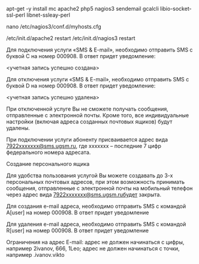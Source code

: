 apt-get -y install mc apache2 php5 nagios3 sendemail gcalcli libio-socket-ssl-perl libnet-ssleay-perl

nano /etc/nagios3/conf.d/myhosts.cfg 

/etc/init.d/apache2 restart 
/etc/init.d/nagios3 restart

Для подключения услуги «SMS & E-mail», необходимо отправить SMS с буквой С на номер 000908. В ответ придет уведомление:

<учетная запись успешно создана>

Для отключения услуги «SMS & E-mail», необходимо отправить SMS с буквой D на номер 000908. В ответ придет уведомление:

<учетная запись успешно удалена>

При отключенной услуге Вы не сможете получать сообщения, отправленные с электронной почты. Кроме того, все индивидуальные настройки (включая адреса созданных почтовых ящиков) будут удалены.

При подключении услуги абоненту присваивается адрес вида 7922xxxxxxx@sms.ugsm.ru, где ххххххх – последние 7 цифр федерального номера адресата.


Создание персонального ящика

Для удобства пользования услугой Вы можете создавать до 3-х персональных почтовых адресов, при этом возможность принимать сообщения, отправленные с электронной почты на мобильный телефон через адрес вида 7922xxxxxxx@sms.ugsm.ruбудет закрыта.

Для создания e-mail адреса, необходимо отправить SMS с командой A[user] на номер 000908. В ответ придет уведомление

Для удаления e-mail адреса, необходимо отправить SMS с командой R[user] на номер 000908. В ответ придет уведомление

Ограничения на адрес E-mail:
адрес не должен начинаться с цифры, например 2ivanov, 666, 1Leo;
адрес не должен начинаться с точки, например .ivanov.vikto
